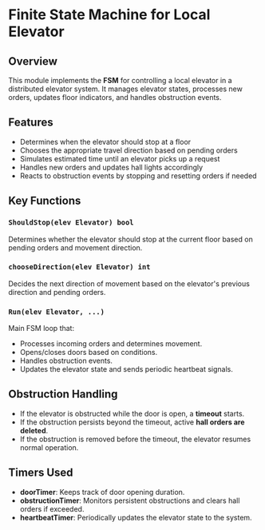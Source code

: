 # Finite State Machine for Local Elevator 

## Overview
This module implements the **FSM** for controlling a local elevator in a distributed elevator system. It manages elevator states, processes new orders, updates floor indicators, and handles obstruction events.  

## Features 
- Determines when the elevator should stop at a floor  
- Chooses the appropriate travel direction based on pending orders  
- Simulates estimated time until an elevator picks up a request  
- Handles new orders and updates hall lights accordingly  
- Reacts to obstruction events by stopping and resetting orders if needed  

## Key Functions

### `ShouldStop(elev Elevator) bool`
Determines whether the elevator should stop at the current floor based on pending orders and movement direction.  

### `chooseDirection(elev Elevator) int`
Decides the next direction of movement based on the elevator's previous direction and pending orders.  

### `Run(elev Elevator, ...)`
Main FSM loop that:  
- Processes incoming orders and determines movement.  
- Opens/closes doors based on conditions.  
- Handles obstruction events.  
- Updates the elevator state and sends periodic heartbeat signals.  

## Obstruction Handling 
- If the elevator is obstructed while the door is open, a **timeout** starts.  
- If the obstruction persists beyond the timeout, active **hall orders are deleted**.  
- If the obstruction is removed before the timeout, the elevator resumes normal operation.  

## Timers Used  
- **doorTimer**: Keeps track of door opening duration.  
- **obstructionTimer**: Monitors persistent obstructions and clears hall orders if exceeded.  
- **heartbeatTimer**: Periodically updates the elevator state to the system.